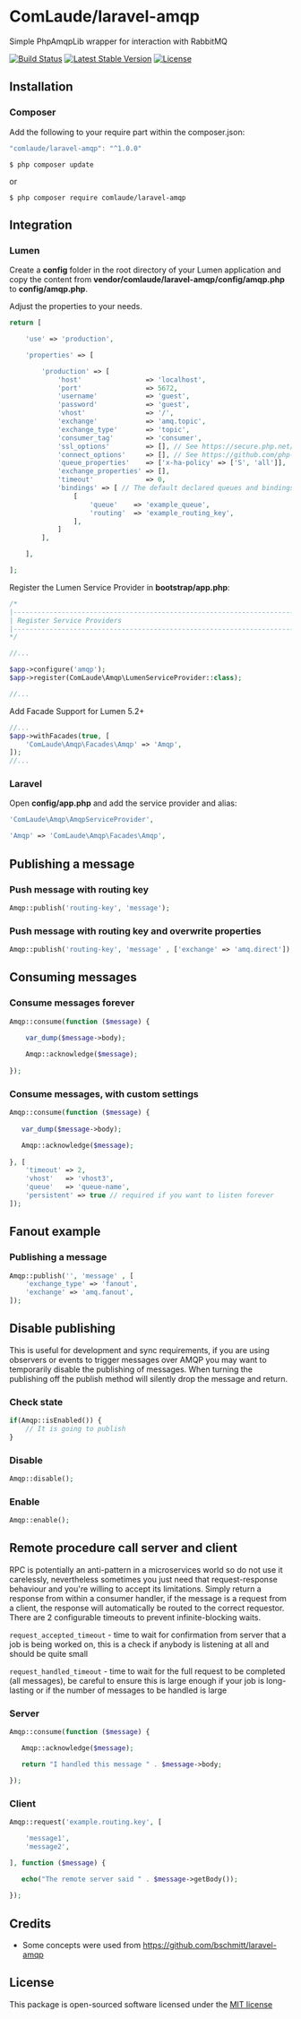 # ComLaude/laravel-amqp
Simple PhpAmqpLib wrapper for interaction with RabbitMQ 

[![Build Status](https://travis-ci.com/ComLaude/laravel-amqp.svg?branch=master)](https://travis-ci.com/ComLaude/laravel-amqp)
[![Latest Stable Version](https://poser.pugx.org/comlaude/laravel-amqp/v)](//packagist.org/packages/comlaude/laravel-amqp)
[![License](https://poser.pugx.org/comlaude/laravel-amqp/license)](//packagist.org/packages/comlaude/laravel-amqp)

## Installation

### Composer

Add the following to your require part within the composer.json: 

```js
"comlaude/laravel-amqp": "^1.0.0"
```
```batch
$ php composer update
```

or

```
$ php composer require comlaude/laravel-amqp
```

## Integration

### Lumen

Create a **config** folder in the root directory of your Lumen application and copy the content
from **vendor/comlaude/laravel-amqp/config/amqp.php** to **config/amqp.php**.

Adjust the properties to your needs.

```php
return [

    'use' => 'production',

    'properties' => [

        'production' => [
            'host'                => 'localhost',
            'port'                => 5672,
            'username'            => 'guest',
            'password'            => 'guest',
            'vhost'               => '/',
            'exchange'            => 'amq.topic',
            'exchange_type'       => 'topic',
            'consumer_tag'        => 'consumer',
            'ssl_options'         => [], // See https://secure.php.net/manual/en/context.ssl.php
            'connect_options'     => [], // See https://github.com/php-amqplib/php-amqplib/blob/master/PhpAmqpLib/Connection/AMQPSSLConnection.php
            'queue_properties'    => ['x-ha-policy' => ['S', 'all']],
            'exchange_properties' => [],
            'timeout'             => 0,
            'bindings' => [ // The default declared queues and bindings for those queues
                [
                    'queue'    => 'example_queue',
                    'routing'  => 'example_routing_key',
                ],
            ]
        ],

    ],

];
```

Register the Lumen Service Provider in **bootstrap/app.php**:

```php
/*
|--------------------------------------------------------------------------
| Register Service Providers
|--------------------------------------------------------------------------
*/

//...

$app->configure('amqp');
$app->register(ComLaude\Amqp\LumenServiceProvider::class);

//...
```

Add Facade Support for Lumen 5.2+

```php
//...
$app->withFacades(true, [
    'ComLaude\Amqp\Facades\Amqp' => 'Amqp',
]);
//...
```


### Laravel

Open **config/app.php** and add the service provider and alias:

```php
'ComLaude\Amqp\AmqpServiceProvider',
```

```php
'Amqp' => 'ComLaude\Amqp\Facades\Amqp',
```


## Publishing a message

### Push message with routing key

```php
Amqp::publish('routing-key', 'message');
```

### Push message with routing key and overwrite properties

```php	
Amqp::publish('routing-key', 'message' , ['exchange' => 'amq.direct']);
```


## Consuming messages

### Consume messages forever

```php
Amqp::consume(function ($message) {
    		
    var_dump($message->body);

    Amqp::acknowledge($message);
        
});
```

### Consume messages, with custom settings

```php
Amqp::consume(function ($message) {
    		
   var_dump($message->body);

   Amqp::acknowledge($message);
      
}, [
    'timeout' => 2,
    'vhost'   => 'vhost3',
    'queue'   => 'queue-name',
    'persistent' => true // required if you want to listen forever
]);
```

## Fanout example

### Publishing a message

```php
Amqp::publish('', 'message' , [
    'exchange_type' => 'fanout',
    'exchange' => 'amq.fanout',
]);
```

## Disable publishing

This is useful for development and sync requirements, if you are using observers or events to trigger messages over AMQP you may want to temporarily disable the publishing of messages. When turning the publishing off the publish method will silently drop the message and return.

### Check state

```php
if(Amqp::isEnabled()) {
    // It is going to publish
}
```
### Disable

```php
Amqp::disable();
```

### Enable

```php
Amqp::enable();
```

## Remote procedure call server and client

RPC is potentially an anti-pattern in a microservices world so do not use it carelessly, nevertheless sometimes you just need that request-response behaviour and you're willing to accept its limitations. Simply return a response from within a consumer handler, if the message is a request from a client, the response will automatically be routed to the correct requestor. There are 2 configurable timeouts to prevent infinite-blocking waits.

```request_accepted_timeout``` - time to wait for confirmation from server that a job is being worked on, this is a check if anybody is listening at all and should be quite small

```request_handled_timeout``` - time to wait for the full request to be completed (all messages), be careful to ensure this is large enough if your job is long-lasting or if the number of messages to be handled is large

### Server

```php
Amqp::consume(function ($message) {

   Amqp::acknowledge($message);

   return "I handled this message " . $message->body;

});
```

### Client

```php
Amqp::request('example.routing.key', [

    'message1',
    'message2',

], function ($message) {
   
   echo("The remote server said " . $message->getBody());

});
```

## Credits

* Some concepts were used from https://github.com/bschmitt/laravel-amqp

## License

This package is open-sourced software licensed under the [MIT license](http://opensource.org/licenses/MIT)